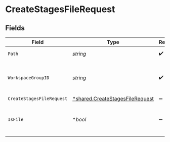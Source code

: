 # CreateStagesFileRequest


## Fields

| Field                                                                             | Type                                                                              | Required                                                                          | Description                                                                       |
| --------------------------------------------------------------------------------- | --------------------------------------------------------------------------------- | --------------------------------------------------------------------------------- | --------------------------------------------------------------------------------- |
| `Path`                                                                            | *string*                                                                          | :heavy_check_mark:                                                                | Path in Stages                                                                    |
| `WorkspaceGroupID`                                                                | *string*                                                                          | :heavy_check_mark:                                                                | ID of the Stages-enabled workspace group                                          |
| `CreateStagesFileRequest`                                                         | [*shared.CreateStagesFileRequest](../../models/shared/createstagesfilerequest.md) | :heavy_minus_sign:                                                                | N/A                                                                               |
| `IsFile`                                                                          | **bool*                                                                           | :heavy_minus_sign:                                                                | If set to `true`, forces creation of an empty file                                |